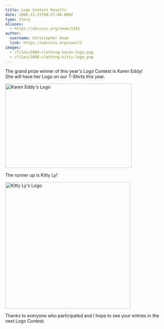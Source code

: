 ```yaml
---
title: Logo Contest Results 
date: 2008-11-21T08:27:00.000Z
type: story
aliases:
  - https://ubccsss.org/node/1161
author:
  username: Christopher Head
  link: https://ubccsss.org/user/2
images:
  - /files/2008-clothing-karen-logo.png
  - /files/2008-clothing-kitty-logo.png
---
```


<div class="field field-name-body field-type-text-with-summary field-label-hidden"><div class="field-items"><div class="field-item even"><p>The grand prize winner of this year&apos;s Logo Contest is Karen Eddy!<br>
She will have her Logo on our T-Shirts this year.</p>
<p><img src="/files/2008-clothing-karen-logo.png" width="400" height="267" alt="Karen Eddy&apos;s Logo"></p>
<p>The runner up is Kitty Ly!</p>
<p><img src="/files/2008-clothing-kitty-logo.png" width="396" height="400" alt="Kitty Ly&apos;s Logo"></p>
<p>Thanks to everyone who participated and I hope to see your entries in the next Logo Contest.</p>
</div></div></div>    <footer>
          </footer>